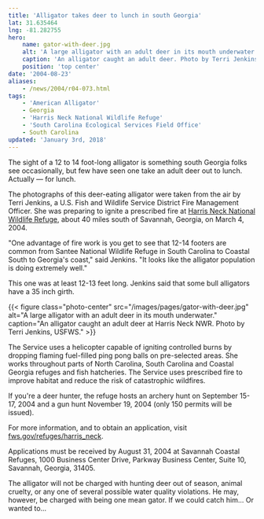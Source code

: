 ```yaml
---
title: 'Alligator takes deer to lunch in south Georgia'
lat: 31.635464
lng: -81.282755
hero:
    name: gator-with-deer.jpg
    alt: 'A large alligator with an adult deer in its mouth underwater.'
    caption: 'An alligator caught an adult deer. Photo by Terri Jenkins, USFWS.'
    position: 'top center'
date: '2004-08-23'
aliases:
    - /news/2004/r04-073.html
tags:
    - 'American Alligator'
    - Georgia
    - 'Harris Neck National Wildlife Refuge'
    - 'South Carolina Ecological Services Field Office'
    - South Carolina
updated: 'January 3rd, 2018'
---
```


The sight of a 12 to 14 foot-long alligator is something south Georgia folks see occasionally, but few have seen one take an adult deer out to lunch. Actually &mdash; for lunch.

The photographs of this deer-eating alligator were taken from the air by Terri Jenkins, a U.S. Fish and Wildlife Service District Fire Management Officer. She was preparing to ignite a prescribed fire at [Harris Neck National Wildlife Refuge](https://www.fws.gov/refuge/harris_neck), about 40 miles south of Savannah, Georgia, on March 4, 2004.

"One advantage of fire work is you get to see that 12-14 footers are common from Santee National Wildlife Refuge in South Carolina to Coastal South to Georgia's coast," said Jenkins. "It looks like the alligator population is doing extremely well."

This one was at least 12-13 feet long. Jenkins said that some bull alligators have a 35 inch girth.

{{< figure class="photo-center" src="/images/pages/gator-with-deer.jpg" alt="A large alligator with an adult deer in its mouth underwater." caption="An alligator caught an adult deer at Harris Neck NWR. Photo by Terri Jenkins, USFWS." >}}

The Service uses a helicopter capable of igniting controlled burns by dropping flaming fuel-filled ping pong balls on pre-selected areas. She works throughout parts of North Carolina, South Carolina and Coastal Georgia refuges and fish hatcheries. The Service uses prescribed fire to improve habitat and reduce the risk of catastrophic wildfires.

If you're a deer hunter, the refuge hosts an archery hunt on September 15-17, 2004 and a gun hunt November 19, 2004 (only 150 permits will be issued).

For more information, and to obtain an application, visit [fws.gov/refuges/harris_neck](https://www.fws.gov/refuge/harris_neck).

Applications must be received by August 31, 2004 at Savannah Coastal Refuges, 1000 Business Center Drive, Parkway Business Center, Suite 10, Savannah, Georgia, 31405.

The alligator will not be charged with hunting deer out of season, animal cruelty, or any one of several possible water quality violations. He may, however, be charged with being one mean gator. If we could catch him... Or wanted to...
